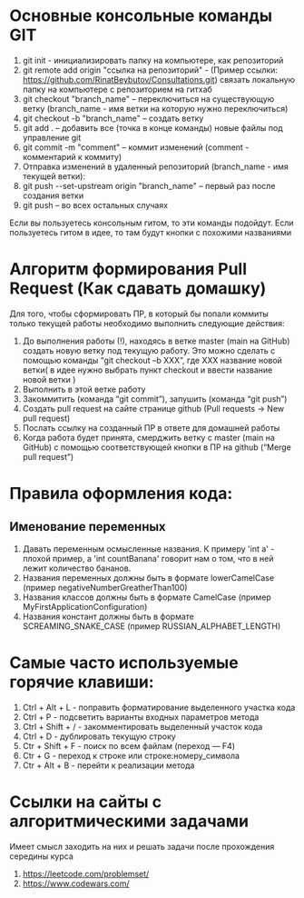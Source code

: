 # Основные консольные команды GIT
1. git init - инициализировать папку на компьютере, как репозиторий
2. git remote add origin "ссылка на репозиторий" - (Пример ссылки: https://github.com/RinatBeybutov/Consultations.git) связать локальную папку на компьютере с репозиторием на гитхаб
3. git checkout "branch_name" – переключиться на существующую ветку (branch_name - имя ветки на которую нужно переключиться)
4. git checkout -b "branch_name" – создать ветку
5. git add . – добавить все (точка в конце команды) новые файлы под управление git
6. git commit -m "comment" – коммит изменений (comment - комментарий к коммиту)
7. Отправка изменений в удаленный репозиторий (branch_name - имя текущей ветки):
8. git push --set-upstream origin "branch_name" – первый раз после создания ветки
9. git push – во всех остальных случаях

Если вы пользуетесь консольным гитом, то эти команды подойдут. Если пользуетесь гитом в идее, то там будут кнопки с похожими названиями

# Алгоритм формирования Pull Request (Как сдавать домашку)
Для того, чтобы сформировать ПР, в который бы попали коммиты только текущей работы необходимо выполнить следующие действия:
1. До выполнения работы (!), находясь в ветке master (main на GitHub) создать новую ветку под текущую работу. Это можно сделать с помощью команды “git checkout –b XXX”, где XXX название новой ветки( в идее нужно выбрать пункт checkout и ввести название новой ветки )
2. Выполнить в этой ветке работу
3. Закоммитить (команда “git commit”), запушить (команда “git push”)
4. Создать pull request на сайте странице github (Pull requests -> New pull request)
5. Послать ссылку на созданный ПР в ответе для домашней работы
6. Когда работа будет принята, смерджить ветку с master (main на GitHub) с помощью соответствующей кнопки в ПР на github (“Merge pull request”)

# Правила оформления кода:

## Именование переменных
1. Давать переменным осмысленные названия. К примеру 'int a' - плохой пример, а 'int countBanana' говорит нам о том, что в ней лежит количество бананов.
2. Названия переменных должны быть в формате lowerCamelCase (пример negativeNumberGreatherThan100)
3. Названия классов должны быть в формате CamelCase (пример MyFirstApplicationConfiguration)
4. Названия констант должны быть в  формате SCREAMING_SNAKE_CASE (пример RUSSIAN_ALPHABET_LENGTH)

# Самые часто используемые горячие клавиши:
1. Ctrl + Alt + L - поправить форматирование выделенного участка кода
2. Ctrl + P - подсветить варианты входных параметров метода
3. Ctrl + Shift + / - закомментировать выделенный участок кода
4. Ctrl + D - дублировать текущую строку
5. Ctr + Shift + F	- поиск по всем файлам (переход — F4)
6. Ctr + G - переход к строке или строке:номеру_символа
7. Ctr + Alt + B - перейти к реализации метода

# Ссылки на сайты с алгоритмическими задачами
Имеет смысл заходить на них и решать задачи после прохождения середины курса
1. https://leetcode.com/problemset/
2. https://www.codewars.com/